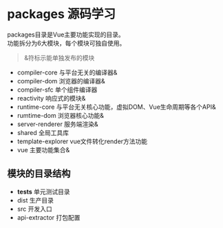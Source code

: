 # packages 源码学习

packages目录是Vue主要功能实现的目录。     
功能拆分为6大模块，每个模块可独自使用。     

>&符标示能单独发布的模块

* compiler-core 与平台无关的编译器&
* compiler-dom 浏览器的编译器&
* compiler-sfc 单个组件编译器
* reactivity 响应式的模块&
* runtime-core 与平台无关核心功能，虚拟DOM、Vue生命周期等各个API& 
* rumtime-dom 浏览器核心功能&
* server-renderer 服务端渲染&
* shared 全局工具库
* template-explorer vue文件转化render方法功能
* vue 主要功能集合&

## 模块的目录结构

* __tests__ 单元测试目录
* dist 生产目录
* src 开发入口
* api-extractor 打包配置